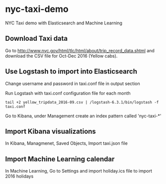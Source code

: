 # nyc-taxi-demo
NYC Taxi demo with Elasticsearch and Machine Learning

## Download Taxi data
Go to http://www.nyc.gov/html/tlc/html/about/trip_record_data.shtml and download the CSV file for Oct-Dec 2016 (Yellow cabs).

## Use Logstash to import into Elasticsearch

Change username and password in taxi.conf file in output section

Run Logstash with taxi.conf configuration file for each month

```
tail +2 yellow_tripdata_2016-09.csv | /logstash-6.3.1/bin/logstash -f taxi.conf
```

Go to Kibana, under Management create an index pattern called 'nyc-taxi-*'

## Import Kibana visualizations

In Kibana, Managmenet, Saved Objects, Import taxi.json file

## Import Machine Learning calendar

In Machine Learning, Go to Settings and import holiday.ics file to import 2016 holidays
